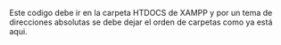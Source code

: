 Este codigo debe ir en la carpeta HTDOCS de XAMPP y por un tema de direcciones absolutas se debe dejar el orden de carpetas como ya está aqui.
